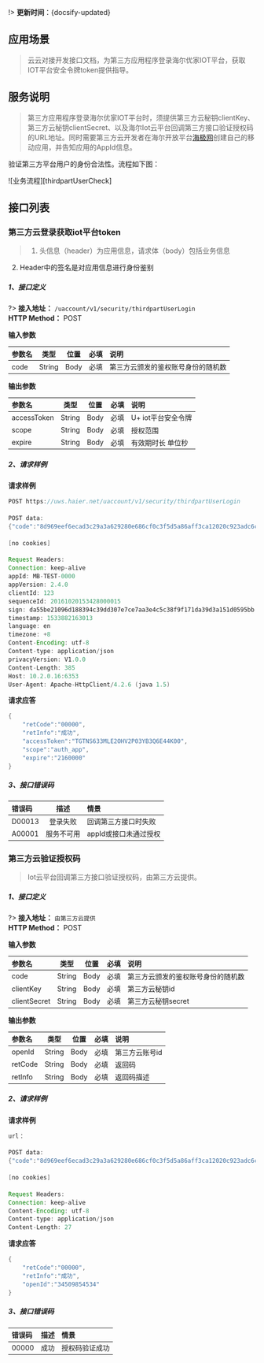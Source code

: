 
!> **更新时间**：{docsify-updated}  



## 应用场景
>  云云对接开发接口文档，为第三方应用程序登录海尔优家IOT平台，获取IOT平台安全令牌token提供指导。


## 服务说明
	
> 第三方应用程序登录海尔优家IOT平台时，须提供第三方云秘钥clientKey、第三方云秘钥clientSecret、以及海尔Iot云平台回调第三方接口验证授权码的URL地址。同时需要第三方云开发者在海尔开放平台[海极网][haigeek]创建自己的移动应用，并告知应用的AppId信息。



验证第三方平台用户的身份合法性。流程如下图：

![业务流程][thirdpartUserCheck]

## 接口列表

### 第三方云登录获取iot平台token

> 1. 头信息（header）为应用信息，请求体（body）包括业务信息
2.	Header中的签名是对应用信息进行身份鉴别




##### 1、接口定义
?> **接入地址：** `/uaccount/v1/security/thirdpartUserLogin`</br>
**HTTP Method：** POST  


**输入参数**

参数名|类型|位置|必填|说明
:-|:-:|:-:|:-:|:-
code|String|Body|必填|第三方云颁发的鉴权账号身份的随机数  


**输出参数**

参数名|类型|位置|必填|说明
:-|:-:|:-:|:-:|:-
accessToken|String|Body|必填|U+ iot平台安全令牌 
scope|String|Body|必填|授权范围 
expire|String|Body|必填|有效期时长 单位秒

##### 2、请求样例

**请求样例**

```java 
POST https://uws.haier.net/uaccount/v1/security/thirdpartUserLogin

POST data:
{"code":"8d969eef6ecad3c29a3a629280e686cf0c3f5d5a86aff3ca12020c923adc6c92"}

[no cookies]

Request Headers:
Connection: keep-alive
appId: MB-TEST-0000
appVersion: 2.4.0
clientId: 123
sequenceId: 20161020153428000015
sign: da55be21096d188394c39dd307e7ce7aa3e4c5c38f9f171da39d3a151d0595bb
timestamp: 1533882163013 
language: en
timezone: +8
Content-Encoding: utf-8
Content-type: application/json
privacyVersion: V1.0.0
Content-Length: 385
Host: 10.2.0.16:6353
User-Agent: Apache-HttpClient/4.2.6 (java 1.5)

```

**请求应答**

``` java
{
	"retCode":"00000",
	"retInfo":"成功",
	"accessToken":"TGTNS633MLE2OHV2P03YB3Q6E44K00",
	"scope":"auth_app",
	"expire":"2160000"
}


```

##### 3、接口错误码

错误码|描述|情景 
:-|:-:|:-
D00013|登录失败|回调第三方接口时失败    
A00001|服务不可用|appId或接口未通过授权



### 第三方云验证授权码

> Iot云平台回调第三方接口验证授权码，由第三方云提供。


##### 1、接口定义
?> **接入地址：** `由第三方云提供`</br>
**HTTP Method：** POST  
    

**输入参数**

参数名|类型|位置|必填|说明
:-|:-:|:-:|:-:|:-
code|String|Body|必填|第三方云颁发的鉴权账号身份的随机数
clientKey|String|Body|必填|第三方云秘钥id
clientSecret|String|Body|必填|第三方云秘钥secret

**输出参数**

参数名|类型|位置|必填|说明
:-|:-:|:-:|:-:|:-
openId|String|Body|必填|第三方云账号id
retCode|String|Body|必填|返回码
retInfo|String|Body|必填|返回码描述
 

##### 2、请求样例

**请求样例**

```java
url：

POST data:
{"code":"8d969eef6ecad3c29a3a629280e686cf0c3f5d5a86aff3ca12020c923adc6c92"," clientKey":"iot-client-project"," clientSecret ":"E3er4J88P=vb9"}

[no cookies]

Request Headers:
Connection: keep-alive
Content-Encoding: utf-8
Content-type: application/json
Content-Length: 27


```

**请求应答**

```java
{
	"retCode":"00000",
	"retInfo":"成功",
	"openId":"34509854534"
}

```




##### 3、接口错误码

错误码|描述|情景 
:-|:-:|:-
00000|成功|授权码验证成功  
   







[haigeek]:(http://www.haigeek.com)
[^-^]:常用图片注释
[thirdpartUserCheck]:_media/_thirdpartUserLogin/thirdpartUserCheck.png

